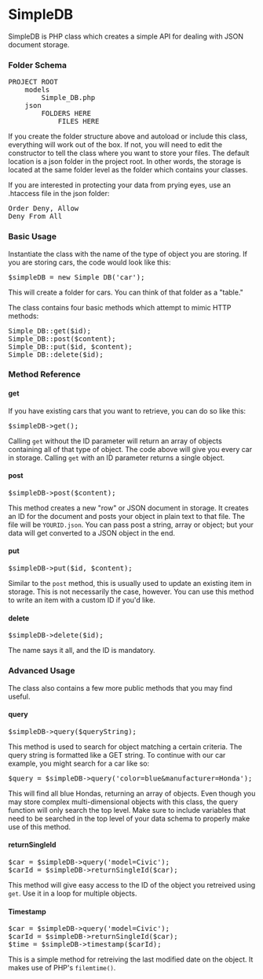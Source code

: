 SimpleDB
========
SimpleDB is PHP class which creates a simple API for dealing with JSON document storage.

<h3>Folder Schema</h3>

<pre>
PROJECT ROOT
    models
        Simple_DB.php
    json
        FOLDERS HERE
            FILES HERE
</pre>
    
If you create the folder structure above and autoload or include this class, everything will work out of the box. 
If not, you will need to edit the constructor to tell the class where you want to store your files. The default 
location is a json folder in the project root. In other words, the storage is located at the same folder level as 
the folder which contains your classes.

If you are interested in protecting your data from prying eyes, use an .htaccess file in the json folder:

<pre>
Order Deny, Allow
Deny From All
</pre>

<h3>Basic Usage</h3>

Instantiate the class with the name of the type of object you are storing. If you are storing cars, the code would look 
like this:

<pre>
$simpleDB = new Simple_DB('car');
</pre>

This will create a folder for cars. You can think of that folder as a "table."

The class contains four basic methods which attempt to mimic HTTP methods:

<pre>
Simple_DB::get($id);
Simple_DB::post($content);
Simple_DB::put($id, $content);
Simple_DB::delete($id);
</pre>

<h3>Method Reference</h3>

<h4>get</h4>
If you have existing cars that you want to retrieve, you can do so like this:

<pre>
$simpleDB->get();
</pre>

Calling <code>get</code> without the ID parameter will return an array of objects containing all of that type of object. 
The code above will give you every car in storage. Calling <code>get</code> with an ID parameter returns a single object.

<h4>post</h4>

<pre>
$simpleDB->post($content);
</pre>

This method creates a new "row" or JSON document in storage. It creates an ID for the document and posts your object 
in plain text to that file. The file will be <code>YOURID.json</code>. You can pass post a string, array or object; 
but your data will get converted to a JSON object in the end.

<h4>put</h4>

<pre>
$simpleDB->put($id, $content);
</pre>

Similar to the <code>post</code> method, this is usually used to update an existing item in storage. This is not 
necessarily the case, however. You can use this method to write an item with a custom ID if you'd like.

<h4>delete</h4>
<pre>
$simpleDB->delete($id);
</pre>

The name says it all, and the ID is mandatory.

<h3>Advanced Usage</h3>
The class also contains a few more public methods that you may find useful.

<h4>query</h4>
<pre>
$simpleDB->query($queryString);
</pre>

This method is used to search for object matching a certain criteria. The query string is formatted like a GET string. 
To continue with our car example, you might search for a car like so:

<pre>
$query = $simpleDB->query('color=blue&manufacturer=Honda');
</pre>

This will find all blue Hondas, returning an array of objects. Even though you may store complex multi-dimensional 
objects with this class, the query function will only search the top level. Make sure to include variables that need to 
be searched in the top level of your data schema to properly make use of this method.

<h4>returnSingleId</h4>
<pre>
$car = $simpleDB->query('model=Civic');
$carId = $simpleDB->returnSingleId($car);
</pre>

This method will give easy access to the ID of the object you retreived using <code>get</code>. Use it in a loop for 
multiple objects.

<h4>Timestamp</h4>
<pre>
$car = $simpleDB->query('model=Civic');
$carId = $simpleDB->returnSingleId($car);
$time = $simpleDB->timestamp($carId);
</pre>

This is a simple method for retreiving the last modified date on the object. It makes use of PHP's 
<code>filemtime()</code>.
